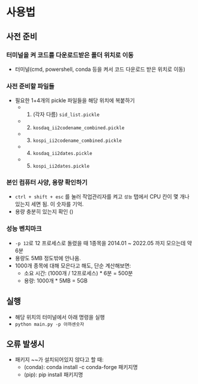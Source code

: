 # 사용법

## 사전 준비

### 터미널을 켜 코드를 다운로드받은 폴더 위치로 이동

- 터미널(cmd, powershell, conda 등을 켜서 코드 다운로드 받은 위치로 이동)

### 사전 준비할 파일들

- 필요한 1+4개의 pickle 파일들을 해당 위치에 복붙하기
    - 1. (각자 다름) `sid_list.pickle`
    - 2. `kosdaq_ii2codename_combined.pickle`
    - 3. `kospi_ii2codename_combined.pickle`
    - 4. `kosdaq_ii2dates.pickle`
    - 5. `kospi_ii2dates.pickle`

### 본인 컴퓨터 사양, 용량 확인하기

- `ctrl + shift + esc` 를 눌러 작업관리자를 켜고 `성능` 탭에서 CPU 칸이 몇 개나 있는지 세면 됨. 이 숫자를 기억. 
- 용량 충분히 있는지 확인 ()

### 성능 벤치마크
- `-p 12`로 12 프로세스로 돌렸을 때 1종목을 2014.01 ~ 2022.05 까지 모으는데 약 6분 
- 용량도 5MB 정도밖에 안나옴. 
- 1000개 종목에 대해 모은다고 해도, 단순 계산해보면:
    - 소요 시간: (1000개 / 12프로세스) * 6분 = 500분
    - 용량: 1000개 * 5MB = 5GB

## 실행

- 해당 위치의 터미널에서 아래 명령을 실행
- `python main.py -p 아까센숫자`

## 오류 발생시

- 패키지 ~~가 설치되어있지 않다고 할 때:
    - (conda): conda install -c conda-forge 패키지명
    - (pip): pip install 패키지명
